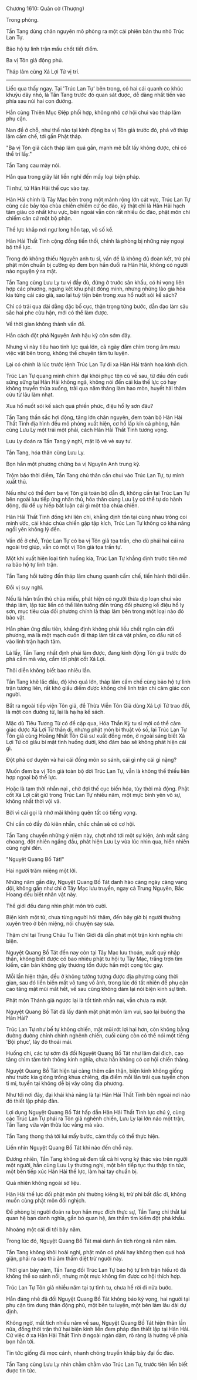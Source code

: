 




Chương 1610: Quân cờ (Thượng)


Trong phòng.

Tần Tang dùng chân nguyên mô phỏng ra một cái phiên bản thu nhỏ Trúc Lan Tự.

Bảo hộ tự linh trận mấu chốt tiết điểm.

Ba vị Tôn giả động phủ.

Tháp lâm cùng Xá Lợi Tử vị trí.

---

Liếc qua thấy ngay. Tại 'Trúc Lan Tự' bên trong, có hai cái quanh co khúc khuỷu dây nhỏ, là Tần Tang trước đó quan sát được, dễ dàng nhất tiến vào phía sau núi hai con đường.

Hắn cùng Thiên Mục Điệp phối hợp, không nhỏ cơ hội chui vào tháp lâm phụ cận.

Nan đề ở chỗ, như thế nào tại kinh động ba vị Tôn giả trước đó, phá vỡ tháp lâm cấm chế, tới gần Phật tháp.

"Ba vị Tôn giả cách tháp lâm quá gần, mạnh mẽ bắt lấy không được, chỉ có thể trí lấy."

Tần Tang cau mày nói.

Hắn qua trong giây lát liền nghĩ đến mấy loại biện pháp.

Tỉ như, từ Hãn Hải thế cục vào tay.

Hãn Hải chính là Tây Mạc bên trong một mảnh rộng lớn cát vực, Trúc Lan Tự cùng các bảy tòa chùa chiền chiếm cứ ốc đảo, kỳ thật chỉ là Hãn Hải hạch tâm giàu có nhất khu vực, bên ngoài vẫn còn rất nhiều ốc đảo, phật môn chỉ chiếm căn cứ một bộ phận.

Thế lực khắp nơi ngư long hỗn tạp, vô số kể.

Hãn Hải Thất Tinh cộng đồng tiến thối, chính là phòng bị những này ngoại bộ thế lực.

Trong đó không thiếu Nguyên anh tu sĩ, vấn đề là không đủ đoàn kết, trừ phi phật môn chuẩn bị cưỡng ép đem bọn hắn đuổi ra Hãn Hải, không có người nào nguyện ý ra mặt.

Tần Tang cùng Lưu Ly tu vi đầy đủ, đứng ở trước sân khấu, có hi vọng liên hợp các phương, ngưng kết khu phật đồng minh, nhưng những lão gia hỏa kia từng cái cáo già, sao lại tuỳ tiện bên trong xua hổ nuốt sói kế sách?

Chỉ có trải qua dài dằng dặc bố cục, thận trọng từng bước, dẫn đạo làm sâu sắc hai phe cừu hận, mới có thể làm được.

Về thời gian không thành vấn đề.

Hắn cách đột phá Nguyên Anh hậu kỳ còn sớm đây.

Nhưng vì này tiêu hao tinh lực quá lớn, cả ngày đắm chìm trong âm mưu việc vặt bên trong, không thể chuyên tâm tu luyện.

Lại có chính là lúc trước lệnh Trúc Lan Tự đi xa Hãn Hải tránh họa kình địch.

Trúc Lan Tự quang minh chính đại khôi phục tên cũ về sau, từ đầu đến cuối sừng sững tại Hãn Hải không ngã, không nói đến cái kia thế lực có hay không truyền thừa xuống, trải qua năm tháng làm hao mòn, huyết hải thâm cừu từ lâu làm nhạt.

Xua hổ nuốt sói kế sách quá phiền phức, điệu hổ ly sơn đâu?

Tần Tang thần sắc hơi động, tăng lớn chân nguyên, đem toàn bộ Hãn Hải Thất Tinh địa hình đều mô phỏng xuất hiện, cơ hồ lấp kín cả phòng, hắn cùng Lưu Ly một trái một phải, cách Hãn Hải Thất Tinh tương vọng.

Lưu Ly đoán ra Tần Tang ý nghĩ, mặt lộ vẻ vẻ suy tư.

Tần Tang, hóa thân cùng Lưu Ly.

Bọn hắn một phương chừng ba vị Nguyên Anh trung kỳ.

Trộm bảo thời điểm, Tần Tang chủ thân cần chui vào Trúc Lan Tự, tự mình xuất thủ.

Nếu như có thể đem ba vị Tôn giả toàn bộ dẫn đi, không cần tại Trúc Lan Tự bên ngoài lưu tiếp ứng nhân thủ, hóa thân cùng Lưu Ly có thể tự do hành động, đủ để uy hiếp bất luận cái gì một tòa chùa chiền.

Hãn Hải Thất Tinh đồng khí liên chi, khẳng định tồn tại cùng nhau trông coi minh ước, cái khác chùa chiền gặp tập kích, Trúc Lan Tự không có khả năng ngồi yên không lý đến.

Vấn đề ở chỗ, Trúc Lan Tự có ba vị Tôn giả tọa trấn, cho dù phái hai cái ra ngoài trợ giúp, vẫn có một vị Tôn giả tọa trấn tự.

Một khi xuất hiện loại tình huống kia, Trúc Lan Tự khẳng định trước tiên mở ra bảo hộ tự linh trận.

Tần Tang hồi tưởng đến tháp lâm chung quanh cấm chế, tiến hành thôi diễn.

Đổi vị suy nghĩ.

Nếu là hắn trấn thủ chùa miếu, phát hiện có người thừa dịp loạn chui vào tháp lâm, lập tức liền có thể liên tưởng đến trúng đối phương kế điệu hổ ly sơn, mục tiêu của đối phương chính là tháp lâm bên trong một loại nào đó bảo vật.

Hắn phản ứng đầu tiên, khẳng định không phải liều chết ngăn cản đối phương, mà là một mạch cuốn đi tháp lâm tất cả vật phẩm, co đầu rút cổ vào linh trận hạch tâm.

Là lấy, Tần Tang nhất định phải làm được, đang kinh động Tôn giả trước đó phá cấm mà vào, cầm tới phật cốt Xá Lợi.

Thôi diễn không biết bao nhiêu lần.

Tần Tang khẽ lắc đầu, độ khó quá lớn, tháp lâm cấm chế cùng bảo hộ tự linh trận tương liên, rất khó giấu diếm được khống chế linh trận chi cảm giác con người.

Bắt ra ngoài tiếp viện Tôn giả, để Thừa Viễn Tôn Giả dùng Xá Lợi Tử trao đổi, là một con đường tử, lại là hạ hạ kế sách.

Mặc dù Tiêu Tương Tử có đề cập qua, Hóa Thần Kỳ tu sĩ mới có thể cảm giác được Xá Lợi Tử thần dị, nhưng phật môn bí thuật vô số, lại Trúc Lan Tự Tôn giả cùng Hoằng Nhất Tôn Giả sư xuất đồng môn, ở ngoài sáng biết Xá Lợi Tử có giấu bí mật tình huống dưới, khó đảm bảo sẽ không phát hiện cái gì.

Đột phá cơ duyên và hai cái đồng môn so sánh, cái gì nhẹ cái gì nặng?

Muốn đem ba vị Tôn giả toàn bộ dời Trúc Lan Tự, vẫn là không thể thiếu liên hợp ngoại bộ thế lực.

Hoặc là tạm thời nhẫn nại , chờ đợi thế cục biến hóa, tùy thời mà động. Phật cốt Xá Lợi cất giữ trong Trúc Lan Tự nhiều năm, một mực bình yên vô sự, không nhất thời vội vã.

Bởi vì cái gọi là nhớ mãi không quên tất có tiếng vọng.

Chỉ cần có đầy đủ kiên nhẫn, chắc chắn sẽ có cơ hội.

Tần Tang chuyển những ý niệm này, chợt nhớ tới một sự kiện, ánh mắt sáng choang, đột nhiên ngẩng đầu, phát hiện Lưu Ly vừa lúc nhìn qua, hiển nhiên cũng nghĩ đến.

"Nguyệt Quang Bồ Tát!"

Hai người trăm miệng một lời.

Những năm gần đây, Nguyệt Quang Bồ Tát danh hào càng ngày càng vang dội, không gần như chỉ ở Tây Mạc lưu truyền, ngay cả Trung Nguyên, Bắc Hoang đều biết nhân vật này.

Thế giới đều đang nhìn phật môn trò cười.

Biện kinh một từ, chưa từng người hỏi thăm, đến bây giờ bị người thường xuyên treo ở bên miệng, nói chuyện say sưa.

Thậm chí tại Trung Châu Tu Tiên Giới đã dẫn phát một trận kinh nghĩa chi biện.

Nguyệt Quang Bồ Tát đến nay còn tại Tây Mạc lưu thoán, xuất quỷ nhập thần, không biết được có bao nhiêu phật tu hội tụ Tây Mạc, trắng trợn tìm kiếm, căn bản không gây thương tổn được hắn một cọng tóc gáy.

Mỗi lần hiện thân, đều ở không tưởng tượng được địa phương cùng thời gian, sau đó liền biến mất vô tung vô ảnh, trong lúc đó tất nhiên để phụ cận cao tăng mặt mũi mất hết, về sau cũng không dám lại nói biện kinh sự tình.

Phật môn Thánh giả ngược lại là tốt tính nhẫn nại, vẫn chưa ra mặt.

Nguyệt Quang Bồ Tát đã lấy đánh mặt phật môn làm vui, sao lại buông tha Hãn Hải?

Trúc Lan Tự như bế tự không chiến, mặt mũi rớt lợi hại hơn, còn không bằng đường đường chính chính nghênh chiến, cuối cùng còn có thể nói một tiếng 'Bội phục', lấy đó thoải mái.

Huống chi, các tự sớm đã đối Nguyệt Quang Bồ Tát như lâm đại địch, cao tăng chìm tâm tinh thông kinh nghĩa, chưa hẳn không có cơ hội chiến thắng.

Nguyệt Quang Bồ Tát hiện tại càng thêm cẩn thận, biện kinh không giống như trước kia gióng trống khua chiêng, địa điểm mỗi lần trải qua tuyển chọn tỉ mỉ, tuyển tại không dễ bị vây công địa phương.

Như tới nơi đây, đại khái khả năng là tại Hãn Hải Thất Tinh bên ngoài nơi nào đó thiết lập pháp đàn.

Lợi dụng Nguyệt Quang Bồ Tát hấp dẫn Hãn Hải Thất Tinh lực chú ý, cùng các Trúc Lan Tự phái ra Tôn giả nghênh chiến, Lưu Ly lại lớn náo một trận, Tần Tang vừa vặn thừa lúc vắng mà vào.

Tần Tang thong thả tới lui mấy bước, cảm thấy có thể thực hiện.

Liền nhìn Nguyệt Quang Bồ Tát khi nào đến chỗ này.

Đương nhiên, Tần Tang không sẽ đem tất cả hi vọng ký thác vào trên người một người, hắn cùng Lưu Ly thương nghị, một bên tiếp tục thu thập tin tức, một bên tiếp xúc Hãn Hải thế lực, làm hai tay chuẩn bị.

Quả nhiên không ngoài sở liệu.

Hãn Hải thế lực đối phật môn phi thường kiêng kị, trừ phi bất đắc dĩ, không muốn cùng phật môn đối nghịch.

Để phòng bị người đoán ra bọn hắn mục đích thực sự, Tần Tang chỉ thắt lại quan hệ bạn danh nghĩa, gắn bó quan hệ, âm thầm tìm kiếm đột phá khẩu.

Nhoáng một cái đi tới bảy năm.

Trong lúc đó, Nguyệt Quang Bồ Tát mai danh ẩn tích ròng rã năm năm.

Tần Tang không khỏi hoài nghi, phật môn có phải hay không thẹn quá hoá giận, phái ra cao thủ âm thầm diệt trừ người này.

Thời gian bảy năm, Tần Tang đối Trúc Lan Tự bảo hộ tự linh trận hiểu rõ đã không thể so sánh nổi, nhưng một mực không tìm được cơ hội thích hợp.

Trúc Lan Tự Tôn giả nhiều năm tại tự tĩnh tu, chưa hề rời đi nửa bước.

Hắn đáng nhẽ đã đối Nguyệt Quang Bồ Tát không báo kỳ vọng, hai người tại phụ cận tìm dung thân động phủ, một bên tu luyện, một bên làm lâu dài dự định.

Không ngờ, mất tích nhiều năm về sau, Nguyệt Quang Bồ Tát hiện thân lần nữa, đồng thời trận thứ hai biện kinh liền đem pháp đàn thiết lập tại Hãn Hải. Cứ việc ở xa Hãn Hải Thất Tinh ở ngoài ngàn dặm, rõ ràng là hướng về phía bọn hắn tới.

Tin tức giống đã mọc cánh, nhanh chóng truyền khắp bảy đại ốc đảo.

Tần Tang cùng Lưu Ly nhìn chằm chằm vào Trúc Lan Tự, trước tiên liền biết được tin tức.




